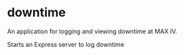 # downtime
An application for logging and viewing downtime at MAX IV.

Starts an Express server to log downtime

